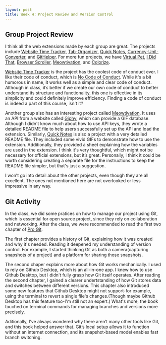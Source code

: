 ```yaml
---
layout: post
title: Week 4：Project Review and Version Control
---
```


## Group Project Review  
I think all the web extensions made by each group are great. The projects include [Website Time Tracker], [Tab-Organizer], [Quick Notes], [Currency-Unit-Converter], and [GitHelper]. For more fun projects, we have [Virtual Pet], [I Did That], [Browser Scroller], [Meowtivation], and [Colorize].
<!--more-->  
[Website Time Tracker] is the project has the coolest code of conduct ever. I like their code of conduct, which is [No Code of Conduct](https://nocodeofconduct.com/). While it's a bit humorous in name, it works well as a simple and clear code of conduct. Although in class, it’s better if we create our own code of conduct to better understand its structure and functionality, this one is effective in its simplicity and could definitely improve efficiency. Finding a code of conduct is indeed a part of this course, isn't it?

Another group also has an interesting project called [Meowtivation]. It uses an API from a website called [Giphy](https://developers.giphy.com/), which can provide a GIF database. Although I didn't know much about how to use API keys, they wrote a detailed README file to help users successfully set up the API and load the extension. Similarly, [Quick Notes] is also a project with a very detailed README file. They included some vivid GIFs to demonstrate how to use the extension. Additionally, they provided a sheet explaining how the variables are used in the extension. I think it's very thoughtful, which might not be necessary for official extensions, but it’s great. Personally, I think it could be worth considering creating a separate file for the instructions to keep the README file simpler, but that's just a suggestion.

I won’t go into detail about the other projects, even though they are all excellent. The ones not mentioned here are not overlooked or less impressive in any way.  

## Git Activity  

In the class, we did some pratices on how to manage our project using Git, which is essential for open source project, since they rely on collaboration and networking. After the class, we were recommended to read the first two chapter of [Pro Git](https://git-scm.com/book/en/v2).  

The first chapter provides a history of Git, explaining how it was created and why it's needed. Reading it deepened my understanding of version control. For example, I started thinking Git as both a camera(capturing snapshots of a project) and a platform for sharing those snapshots.  

The second chaper explains more about how Git works mechanically. I used to rely on Github Desktop, which is an all-in-one app. I knew how to use Github Desktop, but I didn't fully grasp how Git itself operates. After reading the second chapter, I gained a clearer undertstanding of how Git stores data and switches between different versions. This chapter also introduced some new features that Github Desktop might not support-for example, using the terminal to revert a single file's changes.(Though maybe Github Desktop has this feature too-I'm still not an expert.) What's more, the book touched on terminal commands for managing branches and versions more precisely.  

Aditionally, I’ve always wondered why there aren’t many other tools like Git, and this book helped answer that. Git’s local setup allows it to function without an internet connection, and its snapshot-based model enables fast branch switching.  

[Website Time Tracker]: https://github.com/ossd-s25/websiteTimeTracker  

[Tab-Organizer]: https://github.com/ossd-s25/Tab-Organizer  

[Quick Notes]: https://github.com/ossd-s25/Quick-Notes  

[Currency-Unit-Converter]: https://github.com/ossd-s25/Currency-Unit-Converter  

[GitHelper]: https://github.com/danny031103/OSSD_group_Extension  

[Virtual Pet]: https://github.com/ossd-s25/Team2-add-on-ScreenPet  

[I Did That]: https://github.com/ossd-s25/i-did-that-extension  

[Browser Scroller]: https://github.com/ossd-s25/Browser-Scroller  

[Meowtivation]: https://github.com/ossd-s25/Meowtivation  

[Colorize]: https://github.com/ossd-s25/Color1ze  


